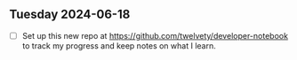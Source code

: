 ## Tuesday 2024-06-18
- [ ] Set up this new repo at https://github.com/twelvety/developer-notebook to track my progress and keep notes on what I learn.


